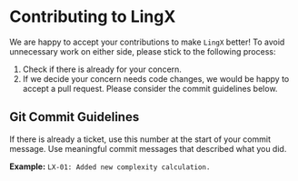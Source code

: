 # Contributing to LingX

We are happy to accept your contributions to make `LingX` better! To avoid unnecessary work on either 
side, please stick to the following process:

1. Check if there is already for your concern.
2. If we decide your concern needs code changes, we would be happy to accept a pull request. Please consider the 
commit guidelines below.


## Git Commit Guidelines

If there is already a ticket, use this number at the start of your commit message. 
Use meaningful commit messages that described what you did.

**Example:** `LX-01: Added new complexity calculation.` 